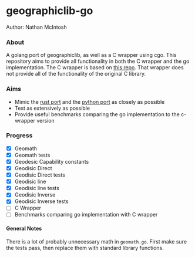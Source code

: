 # geographiclib-go
Author: Nathan McIntosh

### About
A golang port of geographiclib, as well as a C wrapper using cgo. This repository aims to provide 
all functionality in both the C wrapper and the go implementation. The C wrapper is based
on [this repo](https://pkg.go.dev/github.com/ruiaylin/pgparser/types/geo/geographiclib).
That wrapper does not provide all of the functionality of the original C library. 

### Aims
 - Mimic the [rust port](https://github.com/georust/geographiclib-rs) and the [python port](https://pypi.org/project/geographiclib/) as closely as possible
 - Test as extensively as possible
 - Provide useful benchmarks comparing the go implementation to the c-wrapper version

### Progress
- [X] Geomath
- [X] Geomath tests
- [X] Geodesic Capability constants
- [X] Geodisic Direct
- [X] Geodisic Direct tests
- [X] Geodisic line
- [X] Geodisic line tests
- [X] Geodisic Inverse
- [X] Geodisic Inverse tests
- [ ] C Wrapper
- [ ] Benchmarks comparing go implementation with C wrapper

#### General Notes
There is a lot of probably unnecessary math in `geomath.go`. First make sure the tests pass, then replace them with standard library functions.
